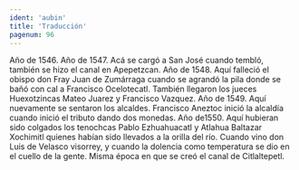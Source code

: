 ```yaml
---
ident: 'aubin'
title: 'Traducción'
pagenum: 96
---
```

Año de 1546.
Año de 1547.
Acá se cargó a San José cuando tembló, también se hizo el canal en Apepetzcan.
Año de 1548.
Aquí falleció el obispo don Fray Juan de Zumárraga cuando se agrandó la pila donde se bañó con cal a Francisco Ocelotecatl. También llegaron los jueces Huexotzincas Mateo Juarez y Francisco Vazquez.
Año de 1549.
Aquí nuevamente se sentaron los alcaldes. Francisco Aneztoc inició la alcaldía cuando inició el tributo dando dos monedas.
Año de1550.
Aquí hubieran sido colgados los tenochcas Pablo Ezhuahuacatl y Atlahua Baltazar Xochimitl quienes habían sido llevados a la orilla del río. Cuando vino don Luis de Velasco visorrey, y cuando la dolencia como temperatura se dio en el cuello de la gente. Misma época en que se creó el canal de Citlaltepetl.
